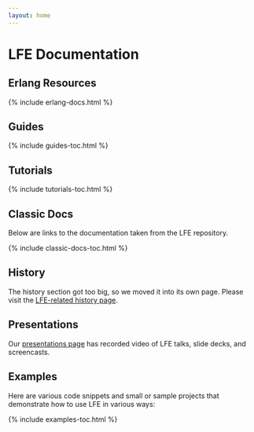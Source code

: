 ```yaml
---
layout: home
---
```


# LFE Documentation


<a name="Resources"></a>
## Erlang Resources

{% include erlang-docs.html %}


<a name="Guides"></a>
## Guides

{% include guides-toc.html %}


<a name="Tutorials"></a>
## Tutorials

{% include tutorials-toc.html %}


<a name="Classic-Docs"></a>
## Classic Docs

Below are links to the documentation taken from the LFE repository.

{% include classic-docs-toc.html %}


<a name="History"></a>
## History

The history section got too big, so we moved it into its own page. Please visit
the <a href="/history.html">LFE-related history page</a>.


<a name="LFE-Presentations"></a>
## Presentations

Our <a href="/presentations.html">presentations page</a> has recorded video of
LFE talks, slide decks, and screencasts.


<a name="Examples"></a>
## Examples

Here are various code snippets and small or sample projects that demonstrate
how to use LFE in various ways:

{% include examples-toc.html %}
